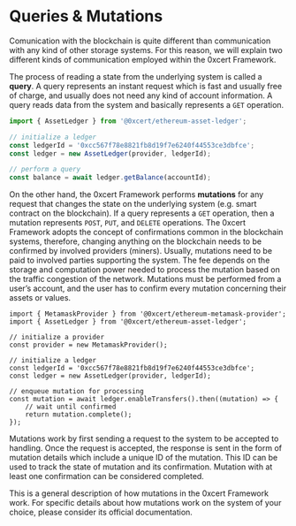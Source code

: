 # Queries & Mutations

Comunication with the blockchain is quite different than communication with any kind of other storage systems. For this reason, we will explain two different kinds of communication employed within the 0xcert Framework.

The process of reading a state from the underlying system is called a **query**. A query represents an instant request which is fast and usually free of charge, and usually does not need any kind of account information. A query reads data from the system and basically represents a `GET` operation.

```ts
import { AssetLedger } from '@0xcert/ethereum-asset-ledger';

// initialize a ledger
const ledgerId = '0xcc567f78e8821fb8d19f7e6240f44553ce3dbfce';
const ledger = new AssetLedger(provider, ledgerId);

// perform a query
const balance = await ledger.getBalance(accountId);
```

On the other hand, the 0xcert Framework performs **mutations** for any request that changes the state on the underlying system (e.g. smart contract on the blockchain). If a query represents a `GET` operation, then a mutation represents `POST`, `PUT`, and `DELETE` operations. The 0xcert Framework adopts the concept of confirmations common in the blockchain systems, therefore, changing anything on the blockchain needs to be confirmed by involved providers (miners). Usually, mutations need to be paid to involved parties supporting the system. The fee depends on the storage and computation power needed to process the mutation based on the traffic congestion of the network. Mutations must be performed from a user’s account, and the user has to confirm every mutation concerning their assets or values.

```
import { MetamaskProvider } from '@0xcert/ethereum-metamask-provider';
import { AssetLedger } from '@0xcert/ethereum-asset-ledger';

// initialize a provider
const provider = new MetamaskProvider();

// initialize a ledger
const ledgerId = '0xcc567f78e8821fb8d19f7e6240f44553ce3dbfce';
const ledger = new AssetLedger(provider, ledgerId);

// enqueue mutation for processing
const mutation = await ledger.enableTransfers().then((mutation) => {
    // wait until confirmed
    return mutation.complete();
});
```

Mutations work by first sending a request to the system to be accepted to handling. Once the request is accepted, the response is sent in the form of mutation details which include a unique ID of the mutation. This ID can be used to track the state of mutation and its confirmation. Mutation with at least one confirmation can be considered completed.

This is a general description of how mutations in the 0xcert Framework work. For specific details about how mutations work on the system of your choice, please consider its official documentation.
